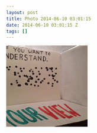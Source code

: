 ```yaml
---
layout: post
title: Photo 2014-06-10 03:01:15
date: 2014-06-10 03:01:15 Z
tags: []
---
```

![](/media/2014/06/88337602820.gif)
